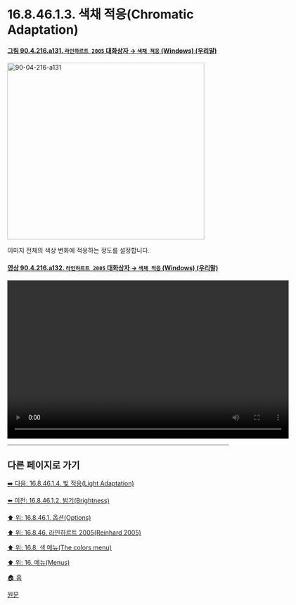 # 16.8.46.1.3. 색채 적응(Chromatic Adaptation)

<a id="90-04-216-a131"></a>

#### [그림 90.4.216.a131. `라인하르트 2005` 대화상자 → `색채 적응` (Windows) (우리말)](./90-04-0216-reinhard_2005.md#90-04-216-a131)
<img width="448" height="402" alt="90-04-216-a131" src="https://github.com/user-attachments/assets/416646a2-7abc-4e8a-a781-ae0797092720" />

이미지 전체의 색상 변화에 적응하는 정도를 설정합니다.

<a id="90-04-216-a132"></a>

#### [영상 90.4.216.a132. `라인하르트 2005` 대화상자 → `색채 적응` (Windows) (우리말)](./90-04-0216-reinhard_2005.md#90-04-216-a132)
<video controls="controls" width="640" height="360" src="https://github.com/user-attachments/assets/d832aa5e-45e2-457c-868e-cf7dfac14295"></video>

***

## 다른 페이지로 가기

[➡️ 다음: 16.8.46.1.4. 빛 적응(Light Adaptation)](./16-08-46-01-04-light_adaptation.md)

[⬅️ 이전: 16.8.46.1.2. 밝기(Brightness)](./16-08-46-01-02-brightness.md)

[⬆️ 위: 16.8.46.1. 옵션(Options)](./16-08-46-01-00-options.md)

[⬆️ 위: 16.8.46. 라인하르트 2005(Reinhard 2005)](./16-08-46-00-reinhard_2005.md)

[⬆️ 위: 16.8. 색 메뉴(The colors menu)](./16-08-00-the-colors-menu.md)

[⬆️ 위: 16. 메뉴(Menus)](./16-00-menus.md)

[🏠 홈](./00-home.md)

[원문](https://docs.gimp.org/2.10/ko/gimp-filter-reinhard-2005.html#idm33661)